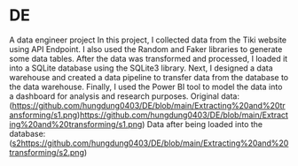 # DE
A data engineer project
In this project, I collected data from the Tiki website using API Endpoint. I also used the Random and Faker libraries to generate some data tables. After the data was transformed and processed, I loaded it into a SQLite database using the SQLite3 library. Next, I designed a data warehouse and created a data pipeline to transfer data from the database to the data warehouse. Finally, I used the Power BI tool to model the data into a dashboard for analysis and research purposes.
Original data:
(https://github.com/hungdung0403/DE/blob/main/Extracting%20and%20transforming/s1.png)https://github.com/hungdung0403/DE/blob/main/Extracting%20and%20transforming/s1.png)
Data after being loaded into the database:
([s2](https://github.com/hungdung0403/DE/blob/main/Extracting%20and%20transforming/s1.png)https://github.com/hungdung0403/DE/blob/main/Extracting%20and%20transforming/s2.png)
